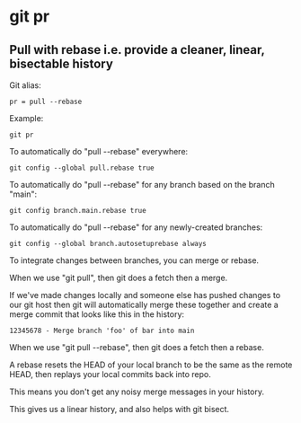 # git pr

## Pull with rebase i.e. provide a cleaner, linear, bisectable history

Git alias:

```git
pr = pull --rebase
```

Example:

```shell
git pr
```


To automatically do "pull --rebase" everywhere:

```shell
git config --global pull.rebase true
```

To automatically do "pull --rebase" for any branch based on
the branch "main":

```shell
git config branch.main.rebase true
```

To automatically do "pull --rebase" for any newly-created branches:

```shell
git config --global branch.autosetuprebase always
```

To integrate changes between branches, you can merge or rebase.

When we use "git pull", then git does a fetch then a merge.

If we've made changes locally and someone else has pushed changes
to our git host then git will automatically merge these together
and create a merge commit that looks like this in the history:

```shell
12345678 - Merge branch 'foo' of bar into main
```

When we use "git pull --rebase", then git does a fetch then a rebase.

A rebase resets the HEAD of your local branch to be the same as
the remote HEAD, then replays your local commits back into repo.

This means you don't get any noisy merge messages in your history.

This gives us a linear history, and also helps with git bisect.
